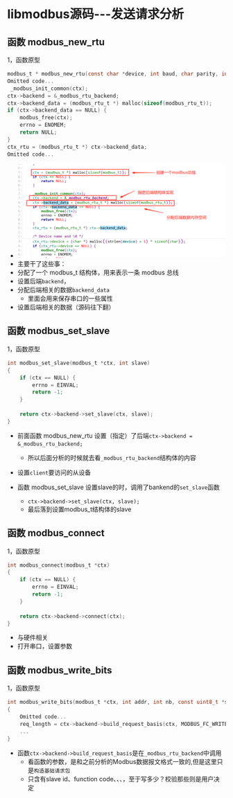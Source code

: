 # libmodbus源码---发送请求分析

## 函数 modbus_new_rtu

1，函数原型

```c
modbus_t * modbus_new_rtu(const char *device, int baud, char parity, int data_bit, int stop_bit);
Omitted code...
 _modbus_init_common(ctx);
ctx->backend = &_modbus_rtu_backend;
ctx->backend_data = (modbus_rtu_t *) malloc(sizeof(modbus_rtu_t));
if (ctx->backend_data == NULL) {
    modbus_free(ctx);
    errno = ENOMEM;
    return NULL;
}
ctx_rtu = (modbus_rtu_t *) ctx->backend_data;
Omitted code...
```

- ![alt text](Modbus函数01.png)
- 主要干了这些事：
- 分配了一个 modbus_t 结构体，用来表示一条 modbus 总线
- 设置后端`backend`，
- 分配后端相关的数据`backend_data`
  - 里面会用来保存串口的一些属性
- 设置后端相关的数据（源码往下翻）

## 函数 modbus_set_slave

1，函数原型

```c
int modbus_set_slave(modbus_t *ctx, int slave)
{
    if (ctx == NULL) {
        errno = EINVAL;
        return -1;
    }

    return ctx->backend->set_slave(ctx, slave);
}
```

- 前面函数 modbus_new_rtu 设置（指定）了后端`ctx->backend = &_modbus_rtu_backend;`
  - 所以后面分析的时候就去看`_modbus_rtu_backend`结构体的内容
- 设置`client`要访问的从设备

- 函数 modbus_set_slave 设置slave的时，调用了bankend的`set_slave`函数
  - `ctx->backend->set_slave(ctx, slave);`
  - 最后落到设置modbus_t结构体的slave

## 函数 modbus_connect

1，函数原型

```c
int modbus_connect(modbus_t *ctx)
{
    if (ctx == NULL) {
        errno = EINVAL;
        return -1;
    }

    return ctx->backend->connect(ctx);
}
```

- 与硬件相关
- 打开串口，设置参数

## 函数 modbus_write_bits

1，函数原型

```c
int modbus_write_bits(modbus_t *ctx, int addr, int nb, const uint8_t *src)
{
    Omitted code...
    req_length = ctx->backend->build_request_basis(ctx, MODBUS_FC_WRITE_MULTIPLE_COILS, addr, nb, req);
    ...
}
```

- 函数`ctx->backend->build_request_basis`是在`_modbus_rtu_backend`中调用
  - 看函数的参数，是和之前分析的Modbus数据报文格式一致的,但是这里只是`构造基础请求包`
  - 只含有slave id、function code、、、，至于写多少？校验那些则是用户决定
